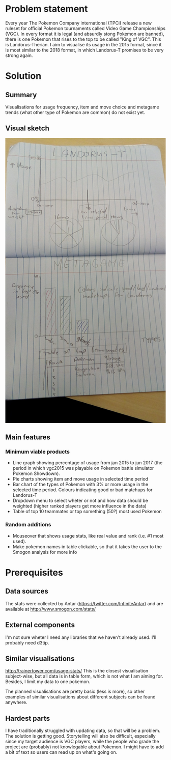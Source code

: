 # Problem statement

Every year The Pokemon Company international (TPCi) release a new ruleset for official Pokemon tournaments called Video Game Championships (VGC). In every format it is legal (and absurdly stong Pokemon are banned), there is one Pokemon that rises to the top to be called "King of VGC". This is Landorus-Therian. I aim to visualise its usage in the 2015 format, since it is most similar to the 2018 format, in which Landorus-T promises to be very strong again.

# Solution

## Summary

Visualisations for usage frequency, item and move choice and metagame trends (what other type of Pokemon are common) do not exist yet.

## Visual sketch

![](doc/sketch.jpg)

## Main features

### Minimum viable products

- Line graph showing percentage of usage from jan 2015 to jun 2017 (the period in which vgc2015 was playable on Pokemon battle simulator Pokemon Showdown).
- Pie charts showing item and move usage in selected time period
- Bar chart of the types of Pokemon with 3% or more usage in the selected time period. Colours indicating good or bad matchups for Landorus-T
- Dropdown menu to select wheter or not and how data should be weighted (higher ranked players get more influence in the data)
- Table of top 10 teammates or top something (50?) most used Pokemon

### Random additions

- Mouseover that shows usage stats, like real value and rank (i.e. #1 most used).
- Make pokemon names in table clickable, so that it takes the user to the Smogon analysis for more info

# Prerequisites

## Data sources

The stats were collected by Antar (https://twitter.com/InfiniteAntar) and are available at http://www.smogon.com/stats/

## External components

I'm not sure wheter I need any libraries that we haven't already used. I'll probably need d3tip.

## Similar visualisations

http://trainertower.com/usage-stats/ This is the closest visualisation subject-wise, but all data is in table form, which is not what I am aiming for. Besides, I limit my data to one pokemon.

The planned visualisations are pretty basic (less is more), so other examples of similar visualisations about different subjects can be found anywhere.

## Hardest parts

I have traditionally struggled with updating data, so that will be a problem. The solution is getting good.
Storytelling will also be difficult, especially since my target audience is VGC players, while the people who grade the project are (probably) not knowlegable about Pokemon. I might have to add a bit of text so users can read up on what's going on.